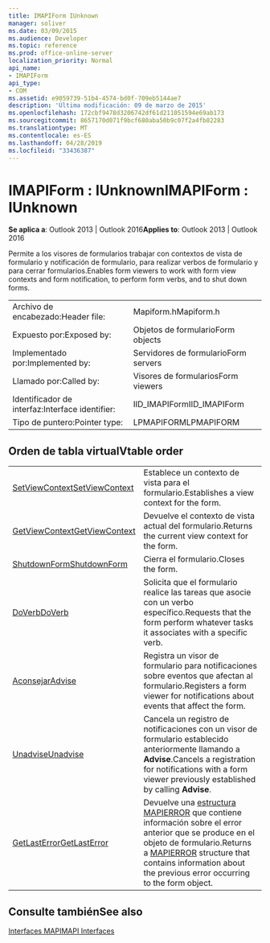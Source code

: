 ```yaml
---
title: IMAPIForm IUnknown
manager: soliver
ms.date: 03/09/2015
ms.audience: Developer
ms.topic: reference
ms.prod: office-online-server
localization_priority: Normal
api_name:
- IMAPIForm
api_type:
- COM
ms.assetid: e9059739-51b4-4574-bd0f-709eb5144ae7
description: 'Última modificación: 09 de marzo de 2015'
ms.openlocfilehash: 172cbf9478d3206742df61d211051594e69ab173
ms.sourcegitcommit: 8657170d071f9bcf680aba50b9c07f2a4fb82283
ms.translationtype: MT
ms.contentlocale: es-ES
ms.lasthandoff: 04/28/2019
ms.locfileid: "33436387"
---
```

# <a name="imapiform--iunknown"></a><span data-ttu-id="83e96-103">IMAPIForm : IUnknown</span><span class="sxs-lookup"><span data-stu-id="83e96-103">IMAPIForm : IUnknown</span></span>

  
  
<span data-ttu-id="83e96-104">**Se aplica a**: Outlook 2013 | Outlook 2016</span><span class="sxs-lookup"><span data-stu-id="83e96-104">**Applies to**: Outlook 2013 | Outlook 2016</span></span> 
  
<span data-ttu-id="83e96-105">Permite a los visores de formularios trabajar con contextos de vista de formulario y notificación de formulario, para realizar verbos de formulario y para cerrar formularios.</span><span class="sxs-lookup"><span data-stu-id="83e96-105">Enables form viewers to work with form view contexts and form notification, to perform form verbs, and to shut down forms.</span></span>
  
|||
|:-----|:-----|
|<span data-ttu-id="83e96-106">Archivo de encabezado:</span><span class="sxs-lookup"><span data-stu-id="83e96-106">Header file:</span></span>  <br/> |<span data-ttu-id="83e96-107">Mapiform.h</span><span class="sxs-lookup"><span data-stu-id="83e96-107">Mapiform.h</span></span>  <br/> |
|<span data-ttu-id="83e96-108">Expuesto por:</span><span class="sxs-lookup"><span data-stu-id="83e96-108">Exposed by:</span></span>  <br/> |<span data-ttu-id="83e96-109">Objetos de formulario</span><span class="sxs-lookup"><span data-stu-id="83e96-109">Form objects</span></span>  <br/> |
|<span data-ttu-id="83e96-110">Implementado por:</span><span class="sxs-lookup"><span data-stu-id="83e96-110">Implemented by:</span></span>  <br/> |<span data-ttu-id="83e96-111">Servidores de formulario</span><span class="sxs-lookup"><span data-stu-id="83e96-111">Form servers</span></span>  <br/> |
|<span data-ttu-id="83e96-112">Llamado por:</span><span class="sxs-lookup"><span data-stu-id="83e96-112">Called by:</span></span>  <br/> |<span data-ttu-id="83e96-113">Visores de formularios</span><span class="sxs-lookup"><span data-stu-id="83e96-113">Form viewers</span></span>  <br/> |
|<span data-ttu-id="83e96-114">Identificador de interfaz:</span><span class="sxs-lookup"><span data-stu-id="83e96-114">Interface identifier:</span></span>  <br/> |<span data-ttu-id="83e96-115">IID_IMAPIForm</span><span class="sxs-lookup"><span data-stu-id="83e96-115">IID_IMAPIForm</span></span>  <br/> |
|<span data-ttu-id="83e96-116">Tipo de puntero:</span><span class="sxs-lookup"><span data-stu-id="83e96-116">Pointer type:</span></span>  <br/> |<span data-ttu-id="83e96-117">LPMAPIFORM</span><span class="sxs-lookup"><span data-stu-id="83e96-117">LPMAPIFORM</span></span>  <br/> |
   
## <a name="vtable-order"></a><span data-ttu-id="83e96-118">Orden de tabla virtual</span><span class="sxs-lookup"><span data-stu-id="83e96-118">Vtable order</span></span>

|||
|:-----|:-----|
|[<span data-ttu-id="83e96-119">SetViewContext</span><span class="sxs-lookup"><span data-stu-id="83e96-119">SetViewContext</span></span>](imapiform-setviewcontext.md) <br/> |<span data-ttu-id="83e96-120">Establece un contexto de vista para el formulario.</span><span class="sxs-lookup"><span data-stu-id="83e96-120">Establishes a view context for the form.</span></span>  <br/> |
|[<span data-ttu-id="83e96-121">GetViewContext</span><span class="sxs-lookup"><span data-stu-id="83e96-121">GetViewContext</span></span>](imapiform-getviewcontext.md) <br/> |<span data-ttu-id="83e96-122">Devuelve el contexto de vista actual del formulario.</span><span class="sxs-lookup"><span data-stu-id="83e96-122">Returns the current view context for the form.</span></span>  <br/> |
|[<span data-ttu-id="83e96-123">ShutdownForm</span><span class="sxs-lookup"><span data-stu-id="83e96-123">ShutdownForm</span></span>](imapiform-shutdownform.md) <br/> |<span data-ttu-id="83e96-124">Cierra el formulario.</span><span class="sxs-lookup"><span data-stu-id="83e96-124">Closes the form.</span></span>  <br/> |
|[<span data-ttu-id="83e96-125">DoVerb</span><span class="sxs-lookup"><span data-stu-id="83e96-125">DoVerb</span></span>](imapiform-doverb.md) <br/> |<span data-ttu-id="83e96-126">Solicita que el formulario realice las tareas que asocie con un verbo específico.</span><span class="sxs-lookup"><span data-stu-id="83e96-126">Requests that the form perform whatever tasks it associates with a specific verb.</span></span>  <br/> |
|[<span data-ttu-id="83e96-127">Aconsejar</span><span class="sxs-lookup"><span data-stu-id="83e96-127">Advise</span></span>](imapiform-advise.md) <br/> |<span data-ttu-id="83e96-128">Registra un visor de formulario para notificaciones sobre eventos que afectan al formulario.</span><span class="sxs-lookup"><span data-stu-id="83e96-128">Registers a form viewer for notifications about events that affect the form.</span></span>  <br/> |
|[<span data-ttu-id="83e96-129">Unadvise</span><span class="sxs-lookup"><span data-stu-id="83e96-129">Unadvise</span></span>](imapiform-unadvise.md) <br/> |<span data-ttu-id="83e96-130">Cancela un registro de notificaciones con un visor de formulario establecido anteriormente llamando a **Advise**.</span><span class="sxs-lookup"><span data-stu-id="83e96-130">Cancels a registration for notifications with a form viewer previously established by calling **Advise**.</span></span>  <br/> |
|[<span data-ttu-id="83e96-131">GetLastError</span><span class="sxs-lookup"><span data-stu-id="83e96-131">GetLastError</span></span>](imapiform-getlasterror.md) <br/> |<span data-ttu-id="83e96-132">Devuelve una [estructura MAPIERROR](mapierror.md) que contiene información sobre el error anterior que se produce en el objeto de formulario.</span><span class="sxs-lookup"><span data-stu-id="83e96-132">Returns a [MAPIERROR](mapierror.md) structure that contains information about the previous error occurring to the form object.</span></span>  <br/> |
   
## <a name="see-also"></a><span data-ttu-id="83e96-133">Consulte también</span><span class="sxs-lookup"><span data-stu-id="83e96-133">See also</span></span>



[<span data-ttu-id="83e96-134">Interfaces MAPI</span><span class="sxs-lookup"><span data-stu-id="83e96-134">MAPI Interfaces</span></span>](mapi-interfaces.md)

